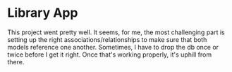 
# Library App

This project went pretty well. It seems, for me, the most challenging part is setting up the right associations/relationships to make sure that both models reference one another. Sometimes, I have to drop the db once or twice before I get it right. Once that's working properly, it's uphill from there.
